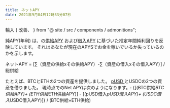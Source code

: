 ```yaml
---
title: ネットAPY
date: 2021年9月04日12時33分07秒
---
```


輸入 { 改善、 } from "@ site / src / components / admonitions";

<Improvement msg="better math formula: https://docusaurus.io/docs/markdown-features/math-equations"/>

純APY(年利) は、の[供給APY](./glossary) および[借入APY](./glossary) に基づいた推定年間純利回りを反映しています。 それはあなたが現在のAPYSでお金を稼いでいるか失っているのかを示します。

ネットAPY = [∑（資産の供給xその供給APY）-∑（資産の借入xその借入APY）] /総供給

たとえば、BTCとETHの2つの資産を提供しました。 [ pUSD ](/docs/leaf/pusd)とUSDCの2つの資産を借りました。 現時点でのNet APYは次のようになります。:
  {[(BTC供給*BTC供給APY)+ (ETH供給*ETH供給APY)] - [(pUSD借入*pUSD借入APY)+ (USDC借入*USDC借入APY)]} / (BTC供給+ETH供給)
